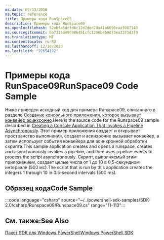 ```yaml
---
ms.date: 09/13/2016
ms.topic: reference
title: Примеры кода RunSpace09
description: Примеры кода RunSpace09
ms.openlocfilehash: 52ebfa5dcfd6c12d2ded78a41a6090caa5087149
ms.sourcegitcommit: ba7315a496986451cfc1296b659d73ea2373d3f0
ms.translationtype: MT
ms.contentlocale: ru-RU
ms.lasthandoff: 12/10/2020
ms.locfileid: "92654192"
---
```

# <a name="runspace09-code-sample"></a><span data-ttu-id="ea28c-103">Примеры кода RunSpace09</span><span class="sxs-lookup"><span data-stu-id="ea28c-103">RunSpace09 Code Sample</span></span>

<span data-ttu-id="ea28c-104">Ниже приведен исходный код для примера Runspace09, описанного в разделе [Создание консольного приложения, которое вызывает конвейер асинхронно](https://msdn.microsoft.com/198c1c94-2a06-457e-93ce-c0d910618e47).</span><span class="sxs-lookup"><span data-stu-id="ea28c-104">Here is the source code for the Runspace09 sample described in [Creating a Console Application That Invokes a Pipeline Asynchronously](https://msdn.microsoft.com/198c1c94-2a06-457e-93ce-c0d910618e47).</span></span>
<span data-ttu-id="ea28c-105">Этот пример приложения создает и открывает пространство выполнения, создает и асинхронно вызывает конвейер, а затем использует события конвейера для асинхронной обработки скрипта.</span><span class="sxs-lookup"><span data-stu-id="ea28c-105">This sample application creates and opens a runspace, creates and asynchronously invokes a pipeline, and then uses pipeline events to process the script asynchronously.</span></span> <span data-ttu-id="ea28c-106">Скрипт, выполняемый этим приложением, создает целые числа от 1 до 10 в 0,5-секундном интервале (500 мс).</span><span class="sxs-lookup"><span data-stu-id="ea28c-106">The script that is run by this application creates the integers 1 through 10 in 0.5-second intervals (500 ms).</span></span>

## <a name="code-sample"></a><span data-ttu-id="ea28c-107">Образец кода</span><span class="sxs-lookup"><span data-stu-id="ea28c-107">Code Sample</span></span>

:::code language="csharp" source="~/../powershell-sdk-samples/SDK-2.0/csharp/Runspace09/Runspace09.cs" range="11-113":::

## <a name="see-also"></a><span data-ttu-id="ea28c-108">См. также:</span><span class="sxs-lookup"><span data-stu-id="ea28c-108">See Also</span></span>

[<span data-ttu-id="ea28c-109">Пакет SDK для Windows PowerShell</span><span class="sxs-lookup"><span data-stu-id="ea28c-109">Windows PowerShell SDK</span></span>](../windows-powershell-reference.md)
